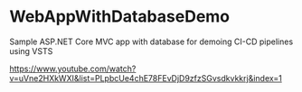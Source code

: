 # WebAppWithDatabaseDemo
Sample ASP.NET Core MVC app with database for demoing CI-CD pipelines using VSTS 

https://www.youtube.com/watch?v=uVne2HXkWXI&list=PLpbcUe4chE78FEvDjD9zfzSGvsdkvkkrj&index=1






